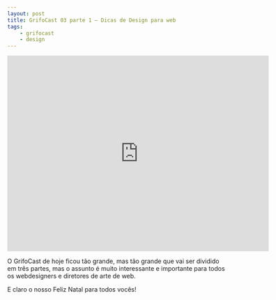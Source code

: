 ```yaml
---
layout: post
title: GrifoCast 03 parte 1 – Dicas de Design para web
tags:
    - grifocast
    - design
---
```


<iframe id="vvq-350-vimeo-1" src="http://player.vimeo.com/video/18147459?title=1&amp;byline=1&amp;portrait=0&amp;fullscreen=1" width="600" height="450" frameborder="0">&lt;a href="http://www.vimeo.com/18147459"&gt;http://www.vimeo.com/18147459&lt;/a&gt;</iframe>

O GrifoCast de hoje ficou tão grande, mas tão grande que vai ser dividido em três partes, mas o assunto é muito interessante e importante para todos os webdesigners e diretores de arte de web.

E claro o nosso Feliz Natal para todos vocês!
